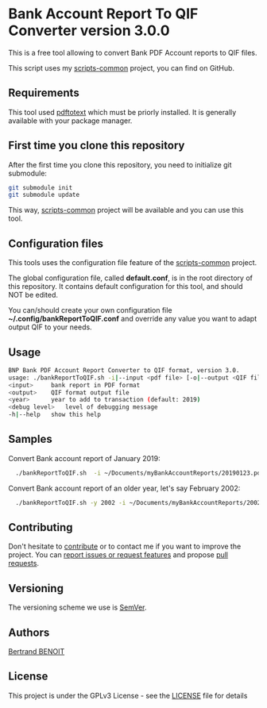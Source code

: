 # Bank Account Report To QIF Converter version 3.0.0
This is a free tool allowing to convert Bank PDF Account reports to QIF files.

This script uses my [scripts-common](https://github.com/bertrand-benoit/scripts-common) project, you can find on GitHub.


## Requirements
This tool used [pdftotext](https://poppler.freedesktop.org/) which must be priorly installed. It is generally available with your package manager.


## First time you clone this repository
After the first time you clone this repository, you need to initialize git submodule:
```bash
git submodule init
git submodule update
```

This way, [scripts-common](https://github.com/bertrand-benoit/scripts-common) project will be available and you can use this tool.

## Configuration files
This tools uses the configuration file feature of the [scripts-common](https://github.com/bertrand-benoit/scripts-common) project.

The global configuration file, called **default.conf**, is in the root directory of this repository.
It contains default configuration for this tool, and should NOT be edited.

You can/should create your own configuration file **~/.config/bankReportToQIF.conf** and override any value you want to adapt output QIF to your needs.


## Usage
```bash
BNP Bank PDF Account Report Converter to QIF format, version 3.0.
usage: ./bankReportToQIF.sh -i|--input <pdf file> [-o|--output <QIF file>] [-y|--year <year>] [--debug <debug level>] [-h|--help]
<input>		bank report in PDF format
<output>	QIF format output file
<year>		year to add to transaction (default: 2019)
<debug level>	level of debugging message
-h|--help	show this help
```

## Samples
Convert Bank account report of January 2019:
```bash
  ./bankReportToQIF.sh  -i ~/Documents/myBankAccountReports/20190123.pdf -o /tmp/20190123.qif
```

Convert Bank account report of an older year, let's say February 2002:
```bash
  ./bankReportToQIF.sh -y 2002 -i ~/Documents/myBankAccountReports/20020223.pdf -o /tmp/20020223.qif
```

## Contributing
Don't hesitate to [contribute](https://opensource.guide/how-to-contribute/) or to contact me if you want to improve the project.
You can [report issues or request features](https://github.com/bertrand-benoit/scripts-common/issues) and propose [pull requests](https://github.com/bertrand-benoit/scripts-common/pulls).

## Versioning
The versioning scheme we use is [SemVer](http://semver.org/).

## Authors
[Bertrand BENOIT](mailto:contact@bertrand-benoit.net)

## License
This project is under the GPLv3 License - see the [LICENSE](LICENSE) file for details
